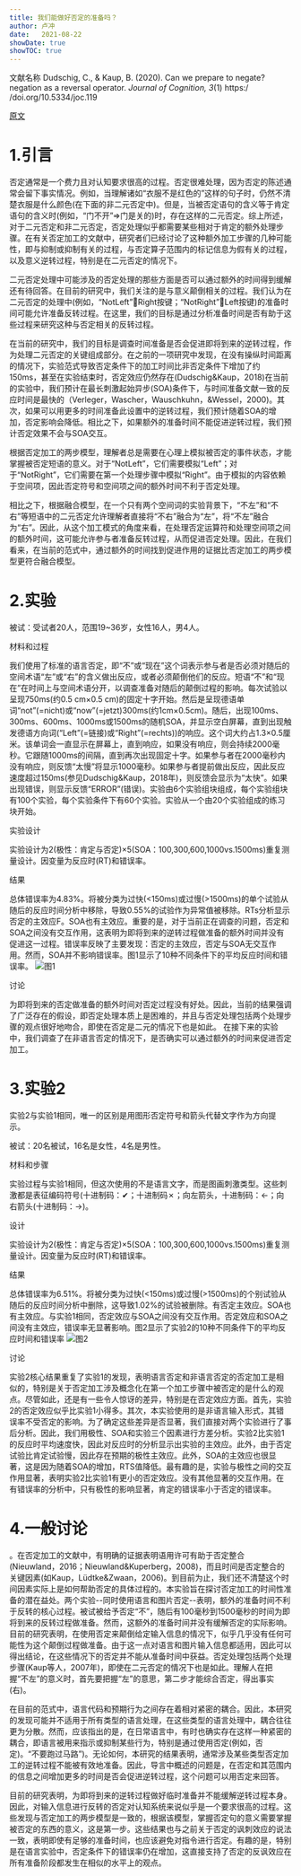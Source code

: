 ```yaml
---
title: 我们能做好否定的准备吗？
author: 卢冲
date:   2021-08-22
showDate: true 
showTOC: true  
---
```

文献名称
Dudschig, C., & Kaup, B. (2020). Can we prepare to negate? negation as a reversal operator. *Journal of Cognition, 3*(1)
https:/ /doi.org/10.5334/joc.119

[原文](../Source_Files/2021-08-22-LC1.pdf)
# 1.引言
否定通常是一个费力且对认知要求很高的过程。否定很难处理，因为否定的陈述通常会留下事实情况。例如，当理解诸如“衣服不是红色的”这样的句子时，仍然不清楚衣服是什么颜色(在下面的非二元否定中)。但是，当被否定语句的含义等于肯定语句的含义时(例如，“门不开”=>门是关的)时，存在这样的二元否定。综上所述，对于二元否定和非二元否定，否定处理似乎都需要某些相对于肯定的额外处理步骤。在有关否定加工的文献中，研究者们已经讨论了这种额外加工步骤的几种可能性，即与抑制或抑制有关的过程，与否定算子范围内的标记信息为假有关的过程，以及意义逆转过程，特别是在二元否定的情况下。

二元否定处理中可能涉及的否定处理的那些方面是否可以通过额外的时间得到缓解还有待回答。在目前的研究中，我们关注的是与意义颠倒相关的过程。我们认为在二元否定的处理中(例如，“NotLeft”Right按键；“NotRight”Left按键)的准备时间可能允许准备反转过程。在这里，我们的目标是通过分析准备时间是否有助于这些过程来研究这种与否定相关的反转过程。

在当前的研究中，我们的目标是调查时间准备是否会促进即将到来的逆转过程，作为处理二元否定的关键组成部分。在之前的一项研究中发现，在没有操纵时间距离的情况下，实验范式导致否定条件下的加工时间比非否定条件下增加了约150ms，甚至在实验结束时，否定效应仍然存在(Dudschig&Kaup，2018)在当前的实验中，我们预计在最长刺激起始异步(SOA)条件下，与时间准备文献一致的反应时间是最快的（Verleger，Wascher，Wauschkuhn，&Wessel，2000)。其次，如果可以用更多的时间准备此设置中的逆转过程，我们预计随着SOA的增加，否定影响会降低。相比之下，如果额外的准备时间不能促进逆转过程，我们预计否定效果不会与SOA交互。

根据否定加工的两步模型，理解者总是需要在心理上模拟被否定的事件状态，才能掌握被否定短语的意义。对于“NotLeft”，它们需要模拟“Left”；对于“NotRight”，它们需要在第一个处理步骤中模拟“Right”。由于模拟的内容依赖于空间项，因此否定符号和空间项之间的额外时间不利于否定处理。

相比之下，根据融合模型，在一个只有两个空间词的实验背景下，“不左”和“不右”等短语中的二元否定允许理解者直接将“不右”融合为“左”，将“不左”融合为“右”。因此，从这个加工模式的角度来看，在处理否定运算符和处理空间项之间的额外时间，这可能允许参与者准备反转过程，从而促进否定处理。因此，在我们看来，在当前的范式中，通过额外的时间找到促进作用的证据比否定加工的两步模型更符合融合模型。

# 2.实验

被试：受试者20人，范围19~36岁，女性16人，男4人。

材料和过程

我们使用了标准的语言否定，即“不”或“现在”这个词表示参与者是否必须对随后的空间术语“左”或“右”的含义做出反应，或者必须颠倒他们的反应。短语“不”和“现在”在时间上与空间术语分开，以调查准备对随后的颠倒过程的影响。每次试验以呈现750ms(约0.5 cm×0.5 cm)的固定十字开始。然后是呈现德语单词“not”(=nicht)或“now”(=jetzt)300ms(约1cm×0.5cm)。随后，出现100ms、300ms、600ms、1000ms或1500ms的随机SOA，并显示空白屏幕，直到出现触发德语方向词(“Left”(=链接)或“Right”(=rechts))的响应。这个词大约占1.3×0.5厘米。该单词会一直显示在屏幕上，直到响应，如果没有响应，则会持续2000毫秒。它跟随1000ms的间隔，直到再次出现固定十字。如果参与者在2000毫秒内没有响应，则反馈“太慢”将显示1000毫秒。如果参与者提前做出反应，因此反应速度超过150ms(参见Dudschig&Kaup，2018年)，则反馈会显示为“太快”。如果出现错误，则显示反馈“ERROR”(错误)。实验由6个实验组块组成，每个实验组块有100个实验，每个实验条件下有60个实验。实验从一个由20个实验组成的练习块开始。

实验设计

实验设计为2(极性：肯定与否定)×5(SOA：100,300,600,1000vs.1500ms)重复测量设计。因变量为反应时(RT)和错误率。

结果

总体错误率为4.83%。将被分类为过快(<150ms)或过慢(>1500ms)的单个试验从随后的反应时间分析中移除，导致0.55%的试验作为异常值被移除。RTs分析显示否定的主效应F。SOA也有主效应。重要的是，对于当前正在调查的问题，否定和SOA之间没有交互作用，这表明为即将到来的逆转过程做准备的额外时间并没有促进这一过程。错误率反映了主要发现：否定的主效应，否定与SOA无交互作用。然而，SOA并不影响错误率。图1显示了10种不同条件下的平均反应时间和错误率。
![图1](../Supporting_Information/2021-08-22-LC1-Fig1.png)

讨论

为即将到来的否定做准备的额外时间对否定过程没有好处。因此，当前的结果强调了广泛存在的假设，即否定处理本质上是困难的，并且与否定处理包括两个处理步骤的观点很好地吻合，即使在否定是二元的情况下也是如此。
在接下来的实验中，我们调查了在非语言否定的情况下，是否确实可以通过额外的时间来促进否定加工。
# 3.实验2
实验2与实验1相同，唯一的区别是用图形否定符号和箭头代替文字作为方向提示。

被试：20名被试，16名是女性，4名是男性。

材料和步骤

实验过程与实验1相同，但这次使用的不是语言文字，而是图画刺激类型。这些刺激都是表征编码符号(十进制码：✔；十进制码✗；向左箭头，十进制码：←；向右箭头(十进制码：→)。

设计

实验设计为2(极性：肯定与否定)×5(SOA：100,300,600,1000vs.1500ms)重复测量设计。因变量为反应时(RT)和错误率。

结果

总体错误率为6.51%。将被分类为过快(<150ms)或过慢(>1500ms)的个别试验从随后的反应时间分析中删除，这导致1.02%的试验被删除。有否定主效应。SOA也有主效应。与实验1相同，否定效应与SOA之间没有交互作用。否定效应和SOA之间没有主效应，错误率无显著影响。图2显示了实验2的10种不同条件下的平均反应时间和错误率
![图2](../Supporting_Information/2021-08-22-LC1-Fig2.png)

讨论

实验2核心结果重复了实验1的发现，表明语言否定和非语言否定的否定加工是相似的，特别是关于否定加工涉及概念化在第一个加工步骤中被否定的是什么的观点。尽管如此，还是有一些令人惊讶的差异，特别是在否定效应方面。首先，实验2的否定效应似乎比实验1小得多。其次，本实验使用的是非语言输入形式，其错误率不受否定的影响。为了确定这些差异是否显著，我们直接对两个实验进行了事后分析。因此，我们用极性、SOA和实验三个因素进行方差分析。实验2比实验1的反应时平均速度快，因此对反应时的分析显示出实验的主效应。此外，由于否定试验比肯定试验慢，因此存在预期的极性主效应。此外，SOA的主效应也很显著，这是因为随着SOA的增加，RTS值降低。最有趣的是，实验与极性之间的交互作用显著，表明实验2比实验1有更小的否定效应。没有其他显著的交互作用。在有错误率的分析中，只有极性的影响显著，肯定的错误率小于否定的错误率。

# 4.一般讨论
。在否定加工的文献中，有明确的证据表明语用许可有助于否定整合(Nieuwland，2016；Nieuwland&Kuperberg，2008)，而且时间是否定整合的关键因素(如Kaup，Lüdtke&Zwaan，2006)。到目前为止，我们还不清楚这个时间因素实际上是如何帮助否定的具体过程的。本实验旨在探讨否定加工的时间性准备的潜在益处。两个实验--同时使用语言和图片否定--表明，额外的准备时间不利于反转的核心过程。被试被给予否定“不”，随后有100毫秒到1500毫秒的时间为即将到来的反转过程做准备。然而，这额外的准备时间并没有缓解否定的实际影响。
目前的研究表明，在使用否定来颠倒给定输入信息的情况下，似乎几乎没有任何可能性为这个颠倒过程做准备。由于这一点对语言和图片输入信息都适用，因此可以得出结论，在这些情况下的否定并不能从准备时间中获益。否定处理包括两个处理步骤(Kaup等人，2007年)，即使在二元否定的情况下也是如此。理解人在把握“不左”的意义时，首先要把握“左”的意思，第二步才能综合否定，得出事实(右)。

在目前的范式中，语言代码和预期行为之间存在着相对紧密的耦合。因此，本研究的发现可能并不适用于所有类型的语言处理，在这些类型的语言处理中，耦合往往更为分散。然而，应该指出的是，在日常语言中，有时也确实存在这样一种紧密的耦合，即语言被用来指示或抑制某些行为，特别是通过使用否定(例如，否定)。“不要跑过马路”)。无论如何，本研究的结果表明，通常涉及某些类型否定加工的逆转过程不能被有效地准备。因此，导言中概述的问题是，在否定和其范围内的信息之间增加更多的时间是否会促进逆转过程，这个问题可以用否定来回答。

目前的研究表明，为即将到来的逆转过程做好临时准备并不能缓解逆转过程本身。因此，对输入信息进行反转的否定对认知系统来说似乎是一个要求很高的过程。这些发现与否定加工的两步模型是一致的，根据该模型，掌握否定句的意义需要掌握被否定的东西的意义，这是第一步。这些结果也与之前关于否定的讽刺效应的说法一致，表明即使有足够的准备时间，也应该避免对指令进行否定。有趣的是，特别是在语言实验中，否定条件下的错误率仍在增加，这直接支持了否定的反讽效应在所有准备阶段都发生在相似的水平上的观点。






















